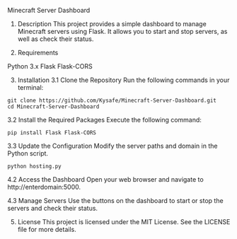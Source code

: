 Minecraft Server Dashboard
1. Description
This project provides a simple dashboard to manage Minecraft servers using Flask. It allows you to start and stop servers, as well as check their status.

2. Requirements

Python 3.x
Flask
Flask-CORS

3. Installation
3.1 Clone the Repository
Run the following commands in your terminal:
```
git clone https://github.com/Kysafe/Minecraft-Server-Dashboard.git
cd Minecraft-Server-Dashboard
```
3.2 Install the Required Packages
Execute the following command:
```
pip install Flask Flask-CORS
```
3.3 Update the Configuration
Modify the server paths and domain in the Python script.
```
python hosting.py
```
4.2 Access the Dashboard
Open your web browser and navigate to http://enterdomain:5000.

4.3 Manage Servers
Use the buttons on the dashboard to start or stop the servers and check their status.

5. License
This project is licensed under the MIT License. See the LICENSE file for more details.

